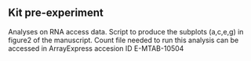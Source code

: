 ## Kit pre-experiment
Analyses on RNA access data.
Script to produce the subplots (a,c,e,g) in figure2 of the manuscript.
Count file needed to run this analysis can be accessed in ArrayExpress accesion ID E-MTAB-10504

